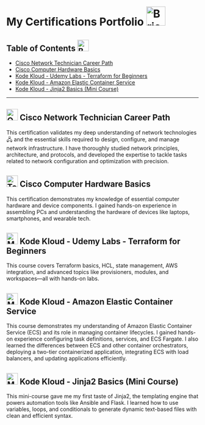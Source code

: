 # My Certifications Portfolio <img src="https://raw.githubusercontent.com/Tarikul-Islam-Anik/Telegram-Animated-Emojis/main/Objects/Briefcase.webp" alt="Briefcase" width="50" height="50" />
## Table of Contents <img src="https://raw.githubusercontent.com/Tarikul-Islam-Anik/Telegram-Animated-Emojis/main/Objects/Books.webp" alt="Books" width="30" height="30" />
- [Cisco Network Technician Career Path](Cisco_Network_Technician_Career_Path.pdf)
- [Cisco Computer Hardware Basics](Computer_Hardware_Basics.pdf)
- [Kode Kloud - Udemy Labs - Terraform for Beginners](Kode_Kloud_Terraform_For_Beginners.pdf)
- [Kode Kloud - Amazon Elastic Container Service](Kode_Kloud_Amazon_ECS.pdf)
- [Kode Kloud - Jinja2 Basics (Mini Course)](Kode_Kloud_Jinja2_Basics.pdf)
---

## <img src="https://raw.githubusercontent.com/Tarikul-Islam-Anik/Telegram-Animated-Emojis/main/Objects/Outbox%20Tray.webp" alt="Outbox Tray" width="30" height="30" /> Cisco Network Technician Career Path

This certification validates my deep understanding of network technologies 🖧 and the essential skills required to design, configure, and manage network infrastructure. I have thoroughly studied network principles, architecture, and protocols, and developed the expertise to tackle tasks related to network configuration and optimization with precision.

## <img src="https://raw.githubusercontent.com/Tarikul-Islam-Anik/Telegram-Animated-Emojis/main/Objects/Toolbox.webp" alt="Toolbox" width="30" height="30" /> Cisco Computer Hardware Basics 

This certification demonstrates my knowledge of essential computer hardware and device components. I gained hands-on experience in assembling PCs and understanding the hardware of devices like laptops, smartphones, and wearable tech.

## <img src="https://raw.githubusercontent.com/Tarikul-Islam-Anik/Telegram-Animated-Emojis/main/Activity/Magic%20Wand.webp" alt="Magic Wand" width="30" height="30" /> Kode Kloud -  Udemy Labs - Terraform for Beginners

This course covers Terraform basics, HCL, state management, AWS integration, and advanced topics like provisioners, modules, and workspaces—all with hands-on labs.

## <img src="https://raw.githubusercontent.com/Tarikul-Islam-Anik/Animated-Fluent-Emojis/master/Emojis/People/Man%20Technologist.png" alt="Man Technologist" width="30" height="30" /> Kode Kloud - Amazon Elastic Container Service

This course demonstrates my understanding of Amazon Elastic Container Service (ECS) and its role in managing container lifecycles. I gained hands-on experience configuring task definitions, services, and ECS Fargate. I also learned the differences between ECS and other container orchestrators, deploying a two-tier containerized application, integrating ECS with load balancers, and updating applications efficiently.

## <img src="https://raw.githubusercontent.com/Tarikul-Islam-Anik/Telegram-Animated-Emojis/main/Objects/Memo.webp" alt="Memo" width="30" height="30" /> Kode Kloud  - Jinja2 Basics (Mini Course)

This mini-course gave me my first taste of Jinja2, the templating engine that powers automation tools like Ansible and Flask. I learned how to use variables, loops, and conditionals to generate dynamic text-based files with clean and efficient syntax.
